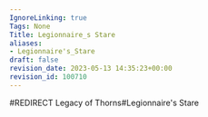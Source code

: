 ```yaml
---
IgnoreLinking: true
Tags: None
Title: Legionnaire_s Stare
aliases:
- Legionnaire's_Stare
draft: false
revision_date: 2023-05-13 14:35:23+00:00
revision_id: 100710
---
```


#REDIRECT Legacy of Thorns#Legionnaire's Stare